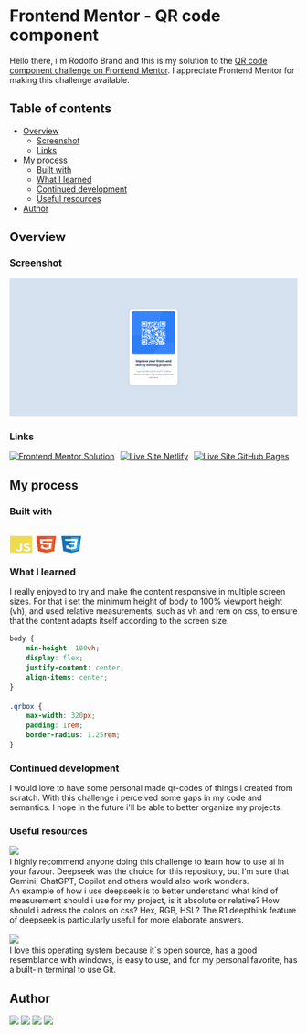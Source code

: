 # Frontend Mentor - QR code component

Hello there, i`m Rodolfo Brand and this is my solution to the [QR code component challenge on Frontend Mentor](https://www.frontendmentor.io/challenges/qr-code-component-iux_sIO_H). I appreciate Frontend Mentor for making this challenge available.

## Table of contents

- [Overview](#overview)
  - [Screenshot](#screenshot)
  - [Links](#links)
- [My process](#my-process)
  - [Built with](#built-with)
  - [What I learned](#what-i-learned)
  - [Continued development](#continued-development)
  - [Useful resources](#useful-resources)
- [Author](#author)

## Overview

### Screenshot

![](./src/images/screenshot.png)

### Links

<div style="display: flex; gap: 10px; flex-wrap: wrap;">
  <a href="https://www.frontendmentor.io/solutions/qr-code-challenge-Y7D2iMiDUu" target="_blank"><img src="https://img.shields.io/badge/Solution%20Site-3D3C42?style=plastic&logo=frontendmentor&logoColor=white" width="158" alt="Frontend Mentor Solution"></a>
  <a href="https://heartfelt-salamander-c5ea3a.netlify.app/" target="_blank"><img src="https://img.shields.io/badge/Live%20Site-00C7B7?style=plastic&logo=netlify&logoColor=white" width="120" alt="Live Site Netlify"></a>
  <a href="https://rodolfo-brand.github.io/challenge-qr-code-component/" target="_blank"><img src="https://img.shields.io/badge/Live%20Site-2088FF?style=plastic&logo=github&logoColor=white" width="120" alt="Live Site GitHub Pages"></a>
</div>

## My process

### Built with

<div style="display: inline_block"><br>
  <img align="center" alt="Js" height="30" width="40" src="https://raw.githubusercontent.com/devicons/devicon/master/icons/javascript/javascript-plain.svg">
  <img align="center" alt="HTML" height="30" width="40" src="https://raw.githubusercontent.com/devicons/devicon/master/icons/html5/html5-original.svg">
  <img align="center" alt="CSS" height="30" width="40" src="https://raw.githubusercontent.com/devicons/devicon/master/icons/css3/css3-original.svg">
</div>

### What I learned

I really enjoyed to try and make the content responsive in multiple screen sizes. For that i set the minimum height of body to 100% viewport height (vh), and used relative measurements, such as vh and rem on css, to ensure that the content adapts itself according to the screen size.

```css
body {
    min-height: 100vh;
    display: flex;
    justify-content: center;
    align-items: center;
}

.qrbox {
    max-width: 320px;
    padding: 1rem;
    border-radius: 1.25rem;
}

```

### Continued development

I would love to have some personal made qr-codes of things i created from scratch. With this challenge i perceived some gaps in my code and semantics. I hope in the future i'll be able to better organize my projects.

### Useful resources
<a href="httsp://deepseek.com/" target="_blank"><img src="https://img.shields.io/badge/DeepSeek-4D6BFE?style=plastic&logo=deepseek&logoColor=white" width="91" target="_blank"></a>
<br>
I highly recommend anyone doing this challenge to learn how to use ai in your favour. Deepseek was the choice for this repository, but I'm sure that Gemini, ChatGPT, Copilot and others would also work wonders.
<br>
An example of how i use deepseek is to better understand what kind of measurement should i use for my project, is it absolute or relative? How should i adress the colors on css? Hex, RGB, HSL?
The R1 deepthink feature of deepseek is particularly useful for more elaborate answers.
<br>
<br>
<a href="https://linuxmint.com/" target="_blank"><img src="https://img.shields.io/badge/Linux_Mint-6c9f38?style=plastic&logo=linux-mint&logoColor=white" width="119" target="_blank"></a>
<br>
I love this operating system because it`s open source, has a good resemblance with windows, is easy to use, and for my personal favorite, has a built-in terminal to use Git.


## Author
<div>
  <a href="https://instagram.com/rodolfo__brand" target="_blank"><img src="https://img.shields.io/badge/Instagram-E4405F?style=plastic&logo=instagram&logoColor=white" width="119" target="_blank"></a>
  <a href="mailto:rodolfonbrand@gmail.com"><img src="https://img.shields.io/badge/Gmail-EA4335?style=plastic&logo=gmail&logoColor=white" width="83" target="_blank"></a>
  <a href="https://www.linkedin.com/in/rodolfonbrand/" target="_blank"><img src="https://img.shields.io/badge/LinkedIn-0A66C2?style=plastic&logo=linkedin&logoColor=white" width="80"  target="_blank"></a>
  <a href="https.github.com/rodolfo-brand" target="_blank"><img src="https://img.shields.io/badge/GitHub-181717?style=plastic&logo=github&logoColor=white" width="92" target="_blank"></a>
</div>
